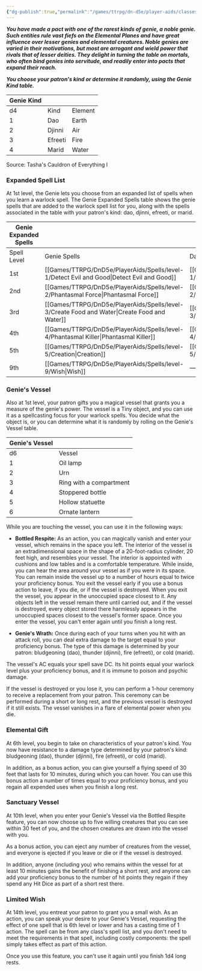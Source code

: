 ```yaml
---
{"dg-publish":true,"permalink":"/games/ttrpg/dn-d5e/player-aids/classes/class-specialisations/warlock-subclass-genie/","tags":["TTRPG/DND/5e"]}
---
```



**_You have made a pact with one of the rarest kinds of genie, a noble genie. Such entities rule vast fiefs on the Elemental Planes and have great influence over lesser genies and elemental creatures. Noble genies are varied in their motivations, but most are arrogant and wield power that rivals that of lesser deities. They delight in turning the table on mortals, who often bind genies into servitude, and readily enter into pacts that expand their reach._**

**_You choose your patron's kind or determine it randomly, using the Genie Kind table._**

|Genie Kind|||
|---|---|---|
|d4|Kind|Element|
|1|Dao|Earth|
|2|Djinni|Air|
|3|Efreeti|Fire|
|4|Marid|Water|

Source: Tasha's Cauldron of Everything
l
### Expanded Spell List

At 1st level, the Genie lets you choose from an expanded list of spells when you learn a warlock spell. The Genie Expanded Spells table shows the genie spells that are added to the warlock spell list for you, along with the spells associated in the table with your patron's kind: dao, djinni, efreeti, or marid.

|Genie Expanded Spells|   |   |   |   |   |
|---|---|---|---|---|---|
|Spell Level|Genie Spells|Dao Spells|Djinni Spells|Efreeti Spells|Marid Spells|
|1st|[[Games/TTRPG/DnD5e/PlayerAids/Spells/level-1/Detect Evil and Good\|Detect Evil and Good]]|[[Games/TTRPG/DnD5e/PlayerAids/Spells/level-1/Sanctuary\|Sanctuary]]|[[Games/TTRPG/DnD5e/PlayerAids/Spells/level-1/Thunderwave\|Thunderwave]]|[[Games/TTRPG/DnD5e/PlayerAids/Spells/level-1/Burning Hands\|Burning Hands]]|[[Games/TTRPG/DnD5e/PlayerAids/Spells/level-1/Fog Cloud\|Fog Cloud]]|
|2nd|[[Games/TTRPG/DnD5e/PlayerAids/Spells/level-2/Phantasmal Force\|Phantasmal Force]]|[[Games/TTRPG/DnD5e/PlayerAids/Spells/level-2/Spike Growth\|Spike Growth]]|[[Games/TTRPG/DnD5e/PlayerAids/Spells/level-2/Gust of Wind\|Gust of Wind]]|[[Games/TTRPG/DnD5e/PlayerAids/Spells/level-2/Scorching Ray\|Scorching Ray]]|[[Games/TTRPG/DnD5e/PlayerAids/Spells/level-2/Blur\|Blur]]|
|3rd|[[Games/TTRPG/DnD5e/PlayerAids/Spells/level-3/Create Food and Water\|Create Food and Water]]|[[Games/TTRPG/DnD5e/PlayerAids/Spells/level-3/Meld into Stone\|Meld into Stone]]|[[Games/TTRPG/DnD5e/PlayerAids/Spells/level-3/Wind Wall\|Wind Wall]]|[[Games/TTRPG/DnD5e/PlayerAids/Spells/level-3/Fireball\|Fireball]]|[[Games/TTRPG/DnD5e/PlayerAids/Spells/level-3/Sleet Storm\|Sleet Storm]]|
|4th|[[Games/TTRPG/DnD5e/PlayerAids/Spells/level-4/Phantasmal Killer\|Phantasmal Killer]]|[[Games/TTRPG/DnD5e/PlayerAids/Spells/level-4/Stone Shape\|Stone Shape]]|[[Games/TTRPG/DnD5e/PlayerAids/Spells/level-4/Greater Invisibility\|Greater Invisibility]]|[[Games/TTRPG/DnD5e/PlayerAids/Spells/level-4/Fire Shield\|Fire Shield]]|[[Games/TTRPG/DnD5e/PlayerAids/Spells/level-4/Control Water\|Control Water]]|
|5th|[[Games/TTRPG/DnD5e/PlayerAids/Spells/level-5/Creation\|Creation]]|[[Games/TTRPG/DnD5e/PlayerAids/Spells/level-5/Wall of Stone\|Wall of Stone]]|[[Games/TTRPG/DnD5e/PlayerAids/Spells/level-5/Seeming\|Seeming]]|[[Games/TTRPG/DnD5e/PlayerAids/Spells/level-5/Flame Strike\|Flame Strike]]|[[Games/TTRPG/DnD5e/PlayerAids/Spells/level-5/Cone of Cold\|Cone of Cold]]|
|9th|[[Games/TTRPG/DnD5e/PlayerAids/Spells/level-9/Wish\|Wish]]|—|—|—|—|

### Genie's Vessel

Also at 1st level, your patron gifts you a magical vessel that grants you a measure of the genie's power. The vessel is a Tiny object, and you can use it as a spellcasting focus for your warlock spells. You decide what the object is, or you can determine what it is randomly by rolling on the Genie's Vessel table.

|Genie's Vessel|   |
|---|---|
|d6|Vessel|
|1|Oil lamp|
|2|Urn|
|3|Ring with a compartment|
|4|Stoppered bottle|
|5|Hollow statuette|
|6|Ornate lantern|

While you are touching the vessel, you can use it in the following ways:

- **Bottled Respite:** As an action, you can magically vanish and enter your vessel, which remains in the space you left. The interior of the vessel is an extradimensional space in the shape of a 20-foot-radius cylinder, 20 feet high, and resembles your vessel. The interior is appointed with cushions and low tables and is a comfortable temperature. While inside, you can hear the area around your vessel as if you were in its space. You can remain inside the vessel up to a number of hours equal to twice your proficiency bonus. You exit the vessel early if you use a bonus action to leave, if you die, or if the vessel is destroyed. When you exit the vessel, you appear in the unoccupied space closest to it. Any objects left in the vessel remain there until carried out, and if the vessel is destroyed, every object stored there harmlessly appears in the unoccupied spaces closest to the vessel's former space. Once you enter the vessel, you can't enter again until you finish a long rest.

- **Genie's Wrath:** Once during each of your turns when you hit with an attack roll, you can deal extra damage to the target equal to your proficiency bonus. The type of this damage is determined by your patron: bludgeoning (dao), thunder (djinni), fire (efreeti), or cold (marid).

The vessel's AC equals your spell save DC. Its hit points equal your warlock level plus your proficiency bonus, and it is immune to poison and psychic damage.

If the vessel is destroyed or you lose it, you can perform a 1-hour ceremony to receive a replacement from your patron. This ceremony can be performed during a short or long rest, and the previous vessel is destroyed if it still exists. The vessel vanishes in a flare of elemental power when you die.

### Elemental Gift

At 6th level, you begin to take on characteristics of your patron's kind. You now have resistance to a damage type determined by your patron's kind: bludgeoning (dao), thunder (djinni), fire (efreeti), or cold (marid).

In addition, as a bonus action, you can give yourself a flying speed of 30 feet that lasts for 10 minutes, during which you can hover. You can use this bonus action a number of times equal to your proficiency bonus, and you regain all expended uses when you finish a long rest.

### Sanctuary Vessel

At 10th level, when you enter your Genie's Vessel via the Bottled Respite feature, you can now choose up to five willing creatures that you can see within 30 feet of you, and the chosen creatures are drawn into the vessel with you.

As a bonus action, you can eject any number of creatures from the vessel, and everyone is ejected if you leave or die or if the vessel is destroyed.

In addition, anyone (including you) who remains within the vessel for at least 10 minutes gains the benefit of finishing a short rest, and anyone can add your proficiency bonus to the number of hit points they regain if they spend any Hit Dice as part of a short rest there.

### Limited Wish

At 14th level, you entreat your patron to grant you a small wish. As an action, you can speak your desire to your Genie's Vessel, requesting the effect of one spell that is 6th level or lower and has a casting time of 1 action. The spell can be from any class's spell list, and you don't need to meet the requirements in that spell, including costly components: the spell simply takes effect as part of this action.

Once you use this feature, you can't use it again until you finish 1d4 long rests.
 

